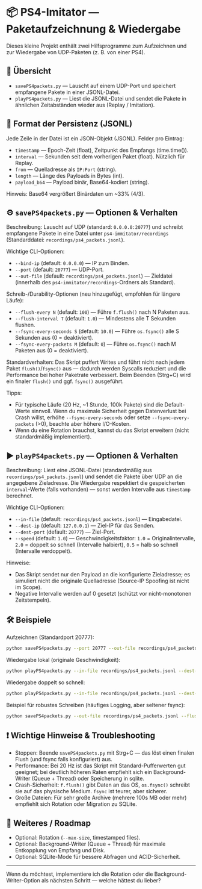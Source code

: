 # 📦 PS4-Imitator — Paketaufzeichnung & Wiedergabe

Dieses kleine Projekt enthält zwei Hilfsprogramme zum Aufzeichnen und zur Wiedergabe von UDP-Paketen (z. B. von einer PS4).

## 📝 Übersicht

- `savePS4packets.py` — Lauscht auf einem UDP-Port und speichert empfangene Pakete in einer JSONL-Datei.
- `playPS4packets.py` — Liest die JSONL-Datei und sendet die Pakete in ähnlichen Zeitabständen wieder aus (Replay / Imitation).

## 📁 Format der Persistenz (JSONL)

Jede Zeile in der Datei ist ein JSON-Objekt (JSONL). Felder pro Eintrag:

- `timestamp` — Epoch-Zeit (float), Zeitpunkt des Empfangs (time.time()).
- `interval` — Sekunden seit dem vorherigen Paket (float). Nützlich für Replay.
- `from` — Quelladresse als `IP:Port` (string).
- `length` — Länge des Payloads in Bytes (int).
- `payload_b64` — Payload binär, Base64-kodiert (string).

Hinweis: Base64 vergrößert Binärdaten um ~33% (4/3).

## ⚙️ `savePS4packets.py` — Optionen & Verhalten

Beschreibung: Lauscht auf UDP (standard: `0.0.0.0:20777`) und schreibt empfangene Pakete in eine Datei unter `ps4-immitator/recordings` (Standarddatei: `recordings/ps4_packets.jsonl`).

Wichtige CLI-Optionen:

- `--bind-ip` (default: `0.0.0.0`) — IP zum Binden.
- `--port` (default: `20777`) — UDP-Port.
- `--out-file` (default: `recordings/ps4_packets.jsonl`) — Zieldatei (innerhalb des `ps4-immitator/recordings`-Ordners als Standard).

Schreib-/Durability-Optionen (neu hinzugefügt, empfohlen für längere Läufe):

- `--flush-every N` (default: `100`) — Führe `f.flush()` nach N Paketen aus.
- `--flush-interval T` (default: `1.0`) — Mindestens alle T Sekunden flushen.
- `--fsync-every-seconds S` (default: `10.0`) — Führe `os.fsync()` alle S Sekunden aus (0 = deaktiviert).
- `--fsync-every-packets M` (default: `0`) — Führe `os.fsync()` nach M Paketen aus (0 = deaktiviert).

Standardverhalten: Das Skript puffert Writes und führt nicht nach jedem Paket `flush()`/`fsync()` aus — dadurch werden Syscalls reduziert und die Performance bei hoher Paketrate verbessert. Beim Beenden (Strg+C) wird ein finaler `flush()` und ggf. `fsync()` ausgeführt.

Tipps:
- Für typische Läufe (20 Hz, ~1 Stunde, 100k Pakete) sind die Default-Werte sinnvoll. Wenn du maximale Sicherheit gegen Datenverlust bei Crash willst, erhöhe `--fsync-every-seconds` oder setze `--fsync-every-packets` (>0), beachte aber höhere I/O-Kosten.
- Wenn du eine Rotation brauchst, kannst du das Skript erweitern (nicht standardmäßig implementiert).

## ▶️ `playPS4packets.py` — Optionen & Verhalten

Beschreibung: Liest eine JSONL-Datei (standardmäßig aus `recordings/ps4_packets.jsonl`) und sendet die Pakete über UDP an die angegebene Zieladresse. Die Wiedergabe respektiert die gespeicherten `interval`-Werte (falls vorhanden) — sonst werden Intervalle aus `timestamp` berechnet.

Wichtige CLI-Optionen:

- `--in-file` (default: `recordings/ps4_packets.jsonl`) — Eingabedatei.
- `--dest-ip` (default: `127.0.0.1`) — Ziel-IP für das Senden.
- `--dest-port` (default: `20777`) — Ziel-Port.
- `--speed` (default: `1.0`) — Geschwindigkeitsfaktor: `1.0` = Originalintervalle, `2.0` = doppelt so schnell (Intervalle halbiert), `0.5` = halb so schnell (Intervalle verdoppelt).

Hinweise:
- Das Skript sendet nur den Payload an die konfigurierte Zieladresse; es simuliert nicht die originale Quelladresse (Source-IP Spoofing ist nicht im Scope).
- Negative Intervalle werden auf 0 gesetzt (schützt vor nicht-monotonen Zeitstempeln).

## 🛠️ Beispiele

Aufzeichnen (Standardport 20777):

```bash
python savePS4packets.py --port 20777 --out-file recordings/ps4_packets.jsonl
```

Wiedergabe lokal (originale Geschwindigkeit):

```bash
python playPS4packets.py --in-file recordings/ps4_packets.jsonl --dest-ip 127.0.0.1 --dest-port 20777 --speed 1.0
```

Wiedergabe doppelt so schnell:

```bash
python playPS4packets.py --in-file recordings/ps4_packets.jsonl --dest-ip 127.0.0.1 --dest-port 20777 --speed 2.0
```

Beispiel für robustes Schreiben (häufiges Logging, aber seltener fsync):

```bash
python savePS4packets.py --out-file recordings/ps4_packets.jsonl --flush-every 200 --flush-interval 2.0 --fsync-every-seconds 30
```

## ❗ Wichtige Hinweise & Troubleshooting

- Stoppen: Beende `savePS4packets.py` mit Strg+C — das löst einen finalen Flush (und fsync falls konfiguriert) aus.
- Performance: Bei 20 Hz ist das Skript mit Standard-Pufferwerten gut geeignet; bei deutlich höheren Raten empfiehlt sich ein Background-Writer (Queue + Thread) oder Speicherung in sqlite.
- Crash-Sicherheit: `f.flush()` gibt Daten an das OS, `os.fsync()` schreibt sie auf das physische Medium. `fsync` ist teurer, aber sicherer.
- Große Dateien: Für sehr große Archive (mehrere 100s MB oder mehr) empfiehlt sich Rotation oder Migration zu SQLite.

## 📌 Weiteres / Roadmap

- Optional: Rotation (`--max-size`, timestamped files).
- Optional: Background-Writer (Queue + Thread) für maximale Entkopplung von Empfang und Disk.
- Optional: SQLite-Mode für bessere Abfragen und ACID-Sicherheit.

---

Wenn du möchtest, implementiere ich die Rotation oder die Background-Writer-Option als nächsten Schritt — welche hättest du lieber?
